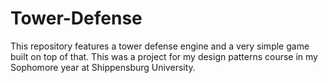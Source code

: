 Tower-Defense
=============

This repository features a tower defense engine and a very simple game built on top of that. 
This was a project for my design patterns course in my Sophomore year at Shippensburg University.

